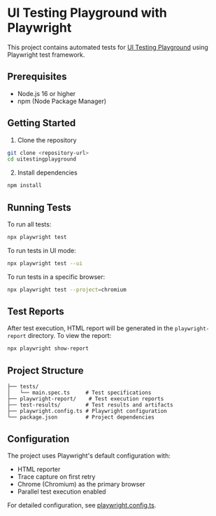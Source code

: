 # UI Testing Playground with Playwright

This project contains automated tests for [UI Testing Playground](http://uitestingplayground.com/) using Playwright test framework.

## Prerequisites

- Node.js 16 or higher
- npm (Node Package Manager)

## Getting Started

1. Clone the repository
```sh
git clone <repository-url>
cd uitestingplayground
```

2. Install dependencies
```sh
npm install
```

## Running Tests

To run all tests:
```sh
npx playwright test
```

To run tests in UI mode:
```sh
npx playwright test --ui
```

To run tests in a specific browser:
```sh
npx playwright test --project=chromium
```

## Test Reports

After test execution, HTML report will be generated in the `playwright-report` directory. To view the report:
```sh
npx playwright show-report
```

## Project Structure

```
├── tests/
│   └── main.spec.ts     # Test specifications
├── playwright-report/    # Test execution reports
├── test-results/        # Test results and artifacts
├── playwright.config.ts # Playwright configuration
└── package.json         # Project dependencies
```

## Configuration

The project uses Playwright's default configuration with:
- HTML reporter
- Trace capture on first retry
- Chrome (Chromium) as the primary browser
- Parallel test execution enabled

For detailed configuration, see [playwright.config.ts](playwright.config.ts).
